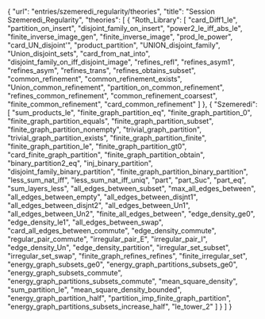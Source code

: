 {
    "url": "entries/szemeredi_regularity/theories",
    "title": "Session Szemeredi_Regularity",
    "theories": [
        {
            "Roth_Library": [
                "card_Diff1_le",
                "partition_on_insert",
                "disjoint_family_on_insert",
                "power2_le_iff_abs_le",
                "finite_inverse_image_gen",
                "finite_inverse_image",
                "prod_le_power",
                "card_UN_disjoint'",
                "product_partition",
                "UNION_disjoint_family",
                "Union_disjoint_sets",
                "card_from_nat_into",
                "disjoint_family_on_iff_disjoint_image",
                "refines_refl",
                "refines_asym1",
                "refines_asym",
                "refines_trans",
                "refines_obtains_subset",
                "common_refinement",
                "common_refinement_exists",
                "Union_common_refinement",
                "partition_on_common_refinement",
                "refines_common_refinement",
                "common_refinement_coarsest",
                "finite_common_refinement",
                "card_common_refinement"
            ]
        },
        {
            "Szemeredi": [
                "sum_products_le",
                "finite_graph_partition_eq",
                "finite_graph_partition_0",
                "finite_graph_partition_equals",
                "finite_graph_partition_subset",
                "finite_graph_partition_nonempty",
                "trivial_graph_partition",
                "trivial_graph_partition_exists",
                "finite_graph_partition_finite",
                "finite_graph_partition_le",
                "finite_graph_partition_gt0",
                "card_finite_graph_partition",
                "finite_graph_partition_obtain",
                "binary_partition2_eq",
                "inj_binary_partition",
                "disjoint_family_binary_partition",
                "finite_graph_partition_binary_partition",
                "less_sum_nat_iff",
                "less_sum_nat_iff_uniq",
                "part",
                "part_Suc",
                "part_eq",
                "sum_layers_less",
                "all_edges_between_subset",
                "max_all_edges_between",
                "all_edges_between_empty",
                "all_edges_between_disjnt1",
                "all_edges_between_disjnt2",
                "all_edges_between_Un1",
                "all_edges_between_Un2",
                "finite_all_edges_between",
                "edge_density_ge0",
                "edge_density_le1",
                "all_edges_between_swap",
                "card_all_edges_between_commute",
                "edge_density_commute",
                "regular_pair_commute",
                "irregular_pair_E",
                "irregular_pair_I",
                "edge_density_Un",
                "edge_density_partition",
                "irregular_set_subset",
                "irregular_set_swap",
                "finite_graph_refines_refines",
                "finite_irregular_set",
                "energy_graph_subsets_ge0",
                "energy_graph_partitions_subsets_ge0",
                "energy_graph_subsets_commute",
                "energy_graph_partitions_subsets_commute",
                "mean_square_density",
                "sum_partition_le",
                "mean_square_density_bounded",
                "energy_graph_partition_half",
                "partition_imp_finite_graph_partition",
                "energy_graph_partitions_subsets_increase_half",
                "le_tower_2"
            ]
        }
    ]
}